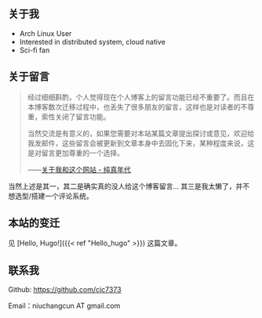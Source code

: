 ## 关于我
- Arch Linux User
- Interested in distributed system, cloud native
- Sci-fi fan

## 关于留言

> 经过细细斟酌，个人觉得现在个人博客上的留言功能已经不重要了。而且在本博客数次迁移过程中，也丢失了很多朋友的留言，这样也是对读者的不尊重，索性关闭了留言功能。
>
> 当然交流是有意义的，如果您需要对本站某篇文章提出探讨或意见，欢迎给我发邮件，这些留言会被更新到文章本身中去固化下来，某种程度来说，这是对留言更加尊重的一个选择。
>
> ——[关于我和这个网站 - 纯真年代](https://pureage.info/about/)

当然上述是其一，其二是确实真的没人给这个博客留言... 其三是我太懒了，并不想选型/搭建一个评论系统。

## 本站的变迁

见 [Hello, Hugo!]({{< ref "Hello_hugo" >}}) 这篇文章。

## 联系我
Github: https://github.com/cjc7373

Email：niuchangcun AT gmail.com
